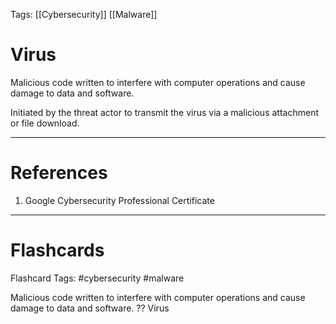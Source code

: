 Tags: [[Cybersecurity]] [[Malware]]
# Virus

Malicious code written to interfere with computer operations and cause damage to data and software.

Initiated by the threat actor to transmit the virus via a malicious attachment or file download.

---
# References

1. Google Cybersecurity Professional Certificate

---
# Flashcards

Flashcard Tags: #cybersecurity #malware 

Malicious code written to interfere with computer operations and cause damage to data and software.
??
Virus
<!--SR:!2024-04-29,3,250!2024-05-01,4,248-->